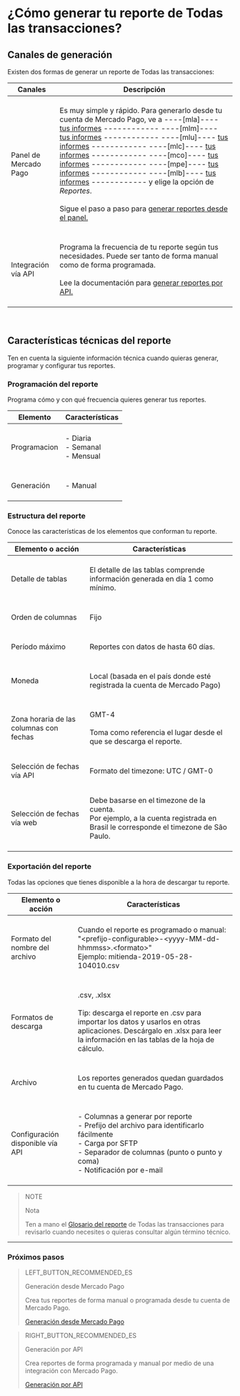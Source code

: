 
# ¿Cómo generar tu reporte de Todas las transacciones?

## Canales de generación

Existen dos formas de generar un reporte de Todas las transacciones:

| Canales | Descripción |
| ------- | ----------- |
| Panel de Mercado Pago | <br/>Es muy simple y rápido. Para generarlo desde tu cuenta de Mercado Pago, ve a ----[mla]---- [tus informes](https://www.mercadopago.com.ar/balance/reports?page=1#!/settlement-report) ------------ ----[mlm]---- [tus informes](https://www.mercadopago.com.mx/balance/reports?page=1#!/settlement-report) ------------ ----[mlu]---- [tus informes](https://www.mercadopago.com.uy/balance/reports?page=1#!/settlement-report) ------------ ----[mlc]---- [tus informes](https://www.mercadopago.cl/balance/reports?page=1#!/settlement-report) ------------ ----[mco]---- [tus informes](https://www.mercadopago.com.co/balance/reports?page=1#!/settlement-report) ------------ ----[mpe]---- [tus informes](https://www.mercadopago.com.pe/balance/reports?page=1#!/settlement-report) ------------ ----[mlb]---- [tus informes](https://www.mercadopago.com.br/balance/reports?page=1#!/settlement-report) ------------ y elige la opción de *Reportes*.<br/><br/>Sigue el paso a paso para [generar reportes desde el panel.](https://www.mercadopago.com.ar/developers/es/guides/reports/account-money/panel/)<br/><br/> |
| Integración vía API | <br/>Programa la frecuencia de tu reporte según tus necesidades. Puede ser tanto de forma manual como de forma programada.<br/><br/>Lee la documentación para [generar reportes por API.](https://www.mercadopago.com.ar/developers/es/guides/reports/account-money/api/) <br/><br/>|

<br/>

## Características técnicas del reporte

Ten en cuenta la siguiente información técnica cuando quieras generar, programar y configurar tus reportes.

### Programación del reporte

Programa cómo y con qué frecuencia quieres generar tus reportes.


| Elemento | Características |
| ------------ |	--------    |
| Programacion | <br/>-  Diaria<br/>  -  Semanal<br/>-  Mensual<br/><br/> |
| Generación  | <br/>-  Manual<br/><br/>  |


### Estructura del reporte

Conoce las características de los elementos que conforman tu reporte.


| Elemento o acción | Características |
| ------------ |	--------    |
| Detalle de tablas | <br/>El detalle de las tablas comprende información generada en día 1 como mínimo.<br/> <br/>  |
| Orden de columnas |<br/> Fijo <br/> <br/> |
| Período máximo | <br/> Reportes con datos de hasta 60 días. <br/> <br/> |
| Moneda | <br/> Local (basada en el país donde esté registrada la cuenta de Mercado Pago) <br/> <br/> |
| Zona horaria de las columnas con fechas | <br/> GMT-4 <br/> <br>Toma como referencia el lugar desde el que se descarga el reporte.<br/><br/> |
| Selección de fechas vía API |<br/>  Formato del timezone: UTC / GMT-0 <br/> <br/> |
| Selección de fechas vía web | <br/> Debe basarse en el timezone de la cuenta. <br/>Por ejemplo, a la cuenta registrada en Brasil le corresponde el timezone de São Paulo. <br/> <br/> |


### Exportación del reporte

Todas las opciones que tienes disponible a la hora de descargar tu reporte.

| Elemento o acción | Características |
| ------------ |	--------    |
| Formato del nombre del archivo | <br/>Cuando el reporte es programado o manual:<br/> "&#60;prefijo-configurable&#62;-<span>&#60;yyyy-MM-dd-hhmmss&#62;.&#60;formato&#62;</span>" <br/> Ejemplo:  mitienda-2019-05-28-104010.csv<br/><br/> |
| Formatos de descarga | <br/>.csv, .xlsx <br/><br/>Tip: descarga el reporte en .csv para importar los datos y usarlos en otras aplicaciones. Descárgalo en .xlsx para leer la información en las tablas de la hoja de cálculo. <br/><br/> |
| Archivo | <br/>Los reportes generados quedan guardados en tu cuenta de Mercado Pago.<br/><br/> |
| Configuración disponible vía API | <br/>-  Columnas a generar por reporte<br/> -  Prefijo del archivo para identificarlo fácilmente<br/> -  Carga por SFTP<br/> -  Separador de columnas (punto o punto y coma)<br/> - Notificación por e-mail<br/><br/> |



> NOTE
>
> Nota
>
> Ten a mano el [Glosario del reporte](https://www.mercadopago.com.ar/developers/es/guides/reports/account-money/glossary/) de Todas las transacciones para revisarlo cuando necesites o quieras consultar algún término técnico.

<hr/>

### Próximos pasos

> LEFT_BUTTON_RECOMMENDED_ES
>
> Generación desde Mercado Pago  
>
> Crea tus reportes de forma manual o programada desde tu cuenta de Mercado Pago.
>
> [Generación desde Mercado Pago](https://www.mercadopago.com.ar/developers/es/guides/reports/account-money/panel/)

> RIGHT_BUTTON_RECOMMENDED_ES
>
> Generación por API
>
> Crea reportes de forma programada y manual por medio de una integración con Mercado Pago.
>
> [Generación por API](https://www.mercadopago.com.ar/developers/es/guides/reports/account-money/api/)
